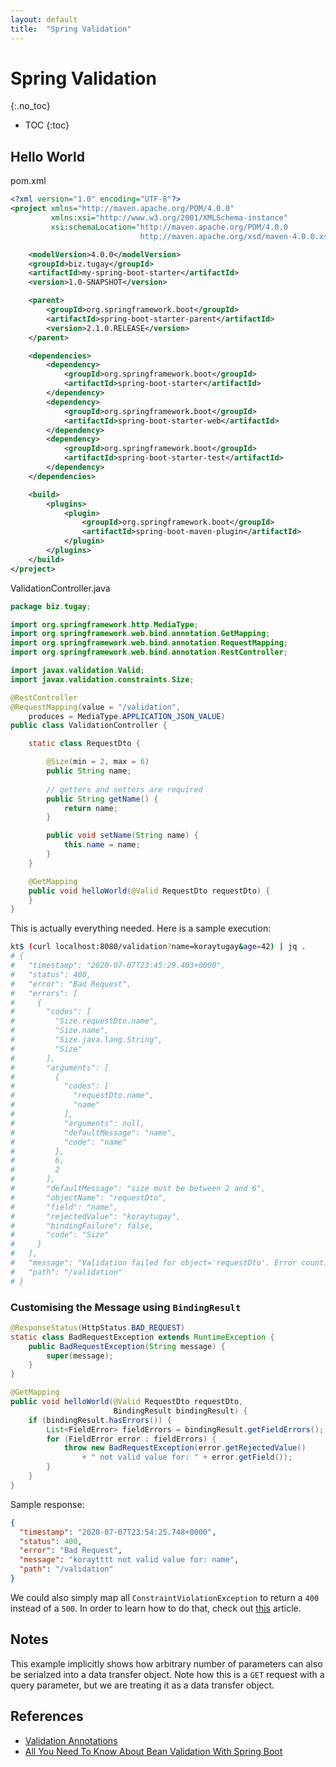 ```yaml
---
layout: default
title:  "Spring Validation"
---
```


# Spring Validation
{:.no_toc}

* TOC
{:toc}

## Hello World
pom.xml

```xml
<?xml version="1.0" encoding="UTF-8"?>
<project xmlns="http://maven.apache.org/POM/4.0.0"
         xmlns:xsi="http://www.w3.org/2001/XMLSchema-instance"
         xsi:schemaLocation="http://maven.apache.org/POM/4.0.0 
                             http://maven.apache.org/xsd/maven-4.0.0.xsd">

    <modelVersion>4.0.0</modelVersion>
    <groupId>biz.tugay</groupId>
    <artifactId>my-spring-boot-starter</artifactId>
    <version>1.0-SNAPSHOT</version>

    <parent>
        <groupId>org.springframework.boot</groupId>
        <artifactId>spring-boot-starter-parent</artifactId>
        <version>2.1.0.RELEASE</version>
    </parent>

    <dependencies>
        <dependency>
            <groupId>org.springframework.boot</groupId>
            <artifactId>spring-boot-starter</artifactId>
        </dependency>
        <dependency>
            <groupId>org.springframework.boot</groupId>
            <artifactId>spring-boot-starter-web</artifactId>
        </dependency>
        <dependency>
            <groupId>org.springframework.boot</groupId>
            <artifactId>spring-boot-starter-test</artifactId>
        </dependency>
    </dependencies>

    <build>
        <plugins>
            <plugin>
                <groupId>org.springframework.boot</groupId>
                <artifactId>spring-boot-maven-plugin</artifactId>
            </plugin>
        </plugins>
    </build>
</project>
```

ValidationController.java

```java
package biz.tugay;

import org.springframework.http.MediaType;
import org.springframework.web.bind.annotation.GetMapping;
import org.springframework.web.bind.annotation.RequestMapping;
import org.springframework.web.bind.annotation.RestController;

import javax.validation.Valid;
import javax.validation.constraints.Size;

@RestController
@RequestMapping(value = "/validation", 
    produces = MediaType.APPLICATION_JSON_VALUE)
public class ValidationController {

    static class RequestDto {

        @Size(min = 2, max = 6)
        public String name;
        
        // getters and setters are required
        public String getName() {
            return name;
        }

        public void setName(String name) {
            this.name = name;
        }
    }

    @GetMapping
    public void helloWorld(@Valid RequestDto requestDto) {
    }
}
```

This is actually everything needed. Here is a sample execution:

```bash
kt$ (curl localhost:8080/validation?name=koraytugay&age=42) | jq .
# {
#   "timestamp": "2020-07-07T23:45:29.403+0000",
#   "status": 400,
#   "error": "Bad Request",
#   "errors": [
#     {
#       "codes": [
#         "Size.requestDto.name",
#         "Size.name",
#         "Size.java.lang.String",
#         "Size"
#       ],
#       "arguments": [
#         {
#           "codes": [
#             "requestDto.name",
#             "name"
#           ],
#           "arguments": null,
#           "defaultMessage": "name",
#           "code": "name"
#         },
#         6,
#         2
#       ],
#       "defaultMessage": "size must be between 2 and 6",
#       "objectName": "requestDto",
#       "field": "name",
#       "rejectedValue": "koraytugay",
#       "bindingFailure": false,
#       "code": "Size"
#     }
#   ],
#   "message": "Validation failed for object='requestDto'. Error count: 1",
#   "path": "/validation"
# }
```

### Customising the Message using `BindingResult`

```java
@ResponseStatus(HttpStatus.BAD_REQUEST)
static class BadRequestException extends RuntimeException {
    public BadRequestException(String message) {
        super(message);
    }
}

@GetMapping
public void helloWorld(@Valid RequestDto requestDto, 
                       BindingResult bindingResult) {
    if (bindingResult.hasErrors()) {
        List<FieldError> fieldErrors = bindingResult.getFieldErrors();
        for (FieldError error : fieldErrors) {
            throw new BadRequestException(error.getRejectedValue() 
                + " not valid value for: " + error.getField());
        }
    }
}
```

Sample response:

```json
{
  "timestamp": "2020-07-07T23:54:25.748+0000",
  "status": 400,
  "error": "Bad Request",
  "message": "koraytttt not valid value for: name",
  "path": "/validation"
}
```

We could also simply map all `ConstraintViolationException` to return a `400` instead of a `500`. In order to learn how to do that, check out [this](https://reflectoring.io/bean-validation-with-spring-boot/#validating-path-variables-and-request-parameters) article.

## Notes
This example implicitly shows how arbitrary number of parameters can also be serialzed into a data transfer object. Note how this is a `GET` request with a query parameter, but we are treating it as a data transfer object. 

## References
- [Validation Annotations](https://docs.jboss.org/hibernate/beanvalidation/spec/2.0/api/javax/validation/constraints/package-summary.html)
- [All You Need To Know About Bean Validation With Spring Boot](https://reflectoring.io/bean-validation-with-spring-boot/)